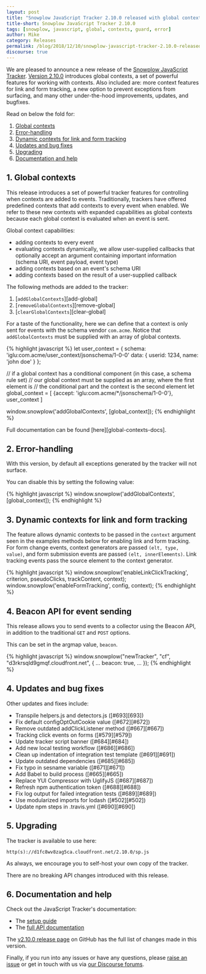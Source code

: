 ```yaml
---
layout: post
title: "Snowplow JavaScript Tracker 2.10.0 released with global contexts"
title-short: Snowplow JavaScript Tracker 2.10.0
tags: [snowplow, javascript, global, contexts, guard, error]
author: Mike
category: Releases
permalink: /blog/2018/12/10/snowplow-javascript-tracker-2.10.0-released-with-global-contexts/
discourse: true
---
```


We are pleased to announce a new release of the [Snowplow JavaScript Tracker][js-tracker]. [Version 2.10.0][2.10.0-tag] introduces global contexts, a set of powerful features for working with contexts. Also included are: more context features for link and form tracking, a new option to prevent exceptions from surfacing, and many other under-the-hood improvements, updates, and bugfixes.

Read on below the fold for:

1. [Global contexts](#global-contexts)
2. [Error-handling](#error-supression)
3. [Dynamic contexts for link and form tracking](#link-form-tracking)
4. [Updates and bug fixes](#updates)
5. [Upgrading](#upgrade)
6. [Documentation and help](#doc)

<!--more-->

<h2 id="global-contexts">1. Global contexts</h2>

This release introduces a set of powerful tracker features for controlling when contexts are added to events. Traditionally, trackers have offered predefined contexts that add contexts to every event when enabled. We refer to these new contexts with expanded capabilities as global contexts because each global context is evaluated when an event is sent.

Global context capabilities:

- adding contexts to every event
- evaluating contexts dynamically, we allow user-supplied callbacks that optionally accept an argument containing important information (schema URI, event payload, event type)
- adding contexts based on an event's schema URI
- adding contexts based on the result of a user-supplied callback

The following methods are added to the tracker:
1. [`addGlobalContexts`][add-global]
2. [`removeGlobalContexts`][remove-global]
3. [`clearGlobalContexts`][clear-global]

For a taste of the functionality, here we can define that a context is only sent for events with the schema vendor `com.acme`. Notice that `addGlobalContexts` must be supplied with an array of global contexts.

{% highlight javascript %}
let user_context = {
  schema: 'iglu:com.acme/user_context/jsonschema/1-0-0'
  data: {
    userid: 1234,
    name: 'john doe'
  }
};

// if a global context has a conditional component (in this case, a schema rule set)
// our global context must be supplied as an array, where the first element is
// the conditional part and the context is the second element
let global_context = [
  {accept: 'iglu:com.acme/\*/jsonschema/1-0-0'},
  user_context
]

window.snowplow('addGlobalContexts', [global_context]);
{% endhighlight %}

Full documentation can be found [here][global-contexts-docs].

<h2 id="error-supression">2. Error-handling</h2>

With this version, by default all exceptions generated by the tracker will not surface.

You can disable this by setting the following value:

{% highlight javascript %}
window.snowplow('addGlobalContexts', [global_context]);
{% endhighlight %}

<h2 id="link-form-tracking">3. Dynamic contexts for link and form tracking</h2>


The feature allows dynamic contexts to be passed in the `context` argument seen in the examples methods below for enabling link and form tracking. For form change events, context generators are passed `(elt, type, value)`, and form submission events are passed `(elt, innerElements)`. Link tracking events pass the source element to the context generator.

{% highlight javascript %}
window.snowplow('enableLinkClickTracking', criterion, pseudoClicks, trackContent, context);
window.snowplow('enableFormTracking', config, context);
{% endhighlight %}

<h2 id="beacon-api">4. Beacon API for event sending</h2>

This release allows you to send events to a collector using the Beacon API, in addition to the traditional `GET` and `POST` options.

This can be set in the argmap value, `beacon`.

{% highlight javascript %}
window.snowplow("newTracker", "cf", "d3rkrsqld9gmqf.cloudfront.net", {
  ...
  beacon: true,
  ...
});
{% endhighlight %}

<h2 id="updates">4. Updates and bug fixes</h2>

Other updates and fixes include:

* Transpile helpers.js and detectors.js ([#693][693])
* Fix default configOptOutCookie value ([#672][#672])
* Remove outdated addClickListener method ([#667][#667])
* Tracking click events on forms ([#579][#579])
* Update tracker script banner ([#684][#684])
* Add new local testing workflow ([#686][#686])
* Clean up indentation of integration test template ([#691][#691])
* Update outdated dependencies ([#685][#685])
* Fix typo in sesname variable ([#671][#671])
* Add Babel to build process ([#665][#665])
* Replace YUI Compressor with UglifyJS ([#687][#687])
* Refresh npm authentication token ([#688][#688])
* Fix log output for failed integration tests ([#689][#689])
* Use modularized imports for lodash ([#502][#502])
* Update npm steps in .travis.yml ([#690][#690])

<h2 id="upgrade">5. Upgrading</h2>

The tracker is available to use here:

```
http(s)://d1fc8wv8zag5ca.cloudfront.net/2.10.0/sp.js
```

As always, we encourage you to self-host your own copy of the tracker.

There are no breaking API changes introduced with this release.

<h2 id="doc">6. Documentation and help</h2>

Check out the JavaScript Tracker's documentation:

* The [setup guide][setup]
* The [full API documentation][docs]

The [v2.10.0 release page][2.10.0-tag] on GitHub has the full list of changes made
in this version.

Finally, if you run into any issues or have any questions, please
[raise an issue][issues] or get in touch with us via [our Discourse forums][forums].

[js-tracker]: https://github.com/snowplow/snowplow-javascript-tracker
[2.10.0-tag]: https://github.com/snowplow/snowplow-javascript-tracker/releases/tag/2.9.0
[setup]: https://github.com/snowplow/snowplow/wiki/Javascript-tracker-setup
[issues]: https://github.com/snowplow/snowplow-javascript-tracker/issues
[forums]: https://discourse.snowplowanalytics.com/
[docs]: https://github.com/snowplow/snowplow/wiki/1-General-parameters-for-the-Javascript-tracker

[cds]: https://github.com/snowplow/snowplow/wiki/2-Specific-event-tracking-with-the-Javascript-tracker#consent-documents
[tcg]: https://github.com/snowplow/snowplow/wiki/2-Specific-event-tracking-with-the-Javascript-tracker#trackConsentGranted
[tcw]: https://github.com/snowplow/snowplow/wiki/2-Specific-event-tracking-with-the-Javascript-tracker#trackConsentWithdrawn

[new-session]: https://github.com/snowplow/snowplow/wiki/1-General-parameters-for-the-Javascript-tracker#state
[transforms]: https://github.com/snowplow/snowplow/wiki/2-Specific-event-tracking-with-the-Javascript-tracker#custom-form-tracking

[580]: https://github.com/snowplow/snowplow-javascript-tracker/issues/580
[602]: https://github.com/snowplow/snowplow-javascript-tracker/issues/602
[605]: https://github.com/snowplow/snowplow-javascript-tracker/issues/605
[621]: https://github.com/snowplow/snowplow-javascript-tracker/issues/621
[625]: https://github.com/snowplow/snowplow-javascript-tracker/issues/625
